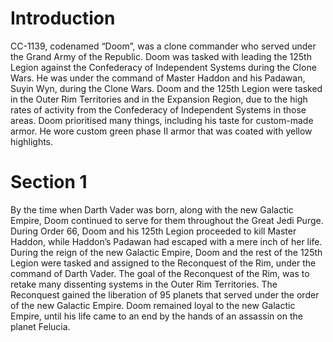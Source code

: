 # Introduction

CC-1139, codenamed “Doom”, was a clone commander who served under the Grand Army of the Republic.
Doom was tasked with leading the 125th Legion against the Confederacy of Independent Systems during the Clone Wars.
He was under the command of Master Haddon and his Padawan, Suyin Wyn, during the Clone Wars.
Doom and the 125th Legion were tasked in the Outer Rim Territories and in the Expansion Region, due to the high rates of activity from the Confederacy of Independent Systems in those areas.
Doom prioritised many things, including his taste for custom-made armor.
He wore custom green phase II armor that was coated with yellow highlights.

# Section 1

By the time when Darth Vader was born, along with the new Galactic Empire, Doom continued to serve for them throughout the Great Jedi Purge.
During Order 66, Doom and his 125th Legion proceeded to kill Master Haddon, while Haddon’s Padawan had escaped with a mere inch of her life.
During the reign of the new Galactic Empire, Doom and the rest of the 125th Legion were tasked and assigned to the Reconquest of the Rim, under the command of Darth Vader.
The goal of the Reconquest of the Rim, was to retake many dissenting systems in the Outer Rim Territories.
The Reconquest gained the liberation of 95 planets that served under the order of the new Galactic Empire.
Doom remained loyal to the new Galactic Empire, until his life came to an end by the hands of an assassin on the planet Felucia.
